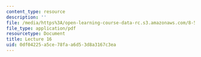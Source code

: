 ```yaml
---
content_type: resource
description: ''
file: /media/https%3A/open-learning-course-data-rc.s3.amazonaws.com/8-592j-statistical-physics-in-biology-spring-2011/0df04225a5ce78faa6d53d8a3167c3ea_MIT8_592JS11_lec16.pdf
file_type: application/pdf
resourcetype: Document
title: Lecture 16
uid: 0df04225-a5ce-78fa-a6d5-3d8a3167c3ea
---
```

